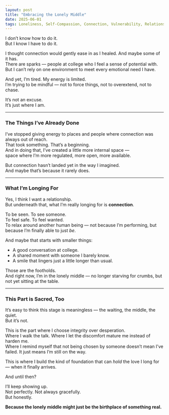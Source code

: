 ```yaml
---
layout: post
title: "Embracing the Lonely Middle"
date: 2025-06-01
tags: Loneliness, Self-Compassion, Connection, Vulnerability, Relationships
---
```


I don’t know how to do it.  
But I know I have to do it.

I thought connection would gently ease in as I healed. And maybe some of it has.  
There are sparks — people at college who I feel a sense of potential with.  
But I can’t rely on one environment to meet every emotional need I have.

And yet, I’m tired. My energy is limited.  
I’m trying to be mindful — not to force things, not to overextend, not to chase.

It’s not an excuse.  
It’s just where I am.

---

### The Things I’ve Already Done

I’ve stopped giving energy to places and people where connection was always out of reach.  
That took something. That’s a beginning.  
And in doing that, I’ve created a little more internal space —  
space where I’m more regulated, more open, more available.

But connection hasn’t landed yet in the way I imagined.  
And maybe that’s because it rarely does.

---

### What I’m Longing For

Yes, I think I want a relationship.  
But underneath that, what I’m really longing for is **connection**.

To be seen. To see someone.  
To feel safe. To feel wanted.  
To relax around another human being — not because I’m performing, but because I’m finally able to just *be*.

And maybe that starts with smaller things:
- A good conversation at college.  
- A shared moment with someone I barely know.  
- A smile that lingers just a little longer than usual.

Those are the footholds.  
And right now, I’m in the lonely middle — no longer starving for crumbs, but not yet sitting at the table.

---

### This Part is Sacred, Too

It’s easy to think this stage is meaningless — the waiting, the middle, the quiet.  
But it’s not.

This is the part where I choose integrity over desperation.  
Where I walk the talk. Where I let the discomfort mature me instead of harden me.  
Where I remind myself that not being chosen by someone doesn’t mean I’ve failed. It just means I’m still on the way.

This is where I build the kind of foundation that can *hold* the love I long for — when it finally arrives.

And until then?

I’ll keep showing up.  
Not perfectly. Not always gracefully.  
But honestly.

**Because the lonely middle might just be the birthplace of something real.**
